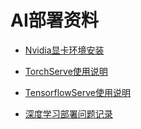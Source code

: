 # AI部署资料

* [Nvidia显卡环境安装](./nvidia.md)
* [TorchServe使用说明](./torchserve.md)
* [TensorflowServe使用说明](./tfx.md)

* [深度学习部署问题记录](./problem.md)